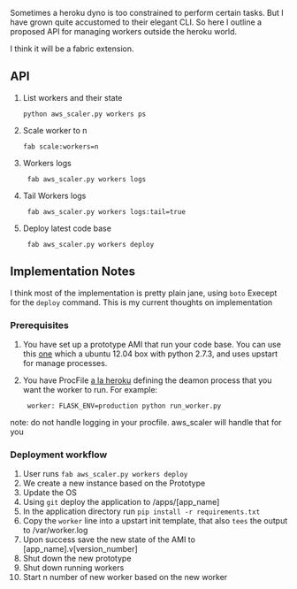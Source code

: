 Sometimes a heroku dyno is too constrained to perform certain tasks.  But I have grown quite accustomed to their elegant CLI.  So here I outline a proposed API for managing workers outside the heroku world.

I think it will be a fabric extension.


## API

1.  List workers and their state

		python aws_scaler.py workers ps

2.  Scale worker to n
	
		fab scale:workers=n
		
3. Workers logs

		fab aws_scaler.py workers logs
		
3. Tail Workers logs

		fab aws_scaler.py workers logs:tail=true
		
1. Deploy latest code base

		fab aws_scaler.py workers deploy
	

## Implementation Notes

I think most of the implementation is pretty plain jane, using `boto`  Execept for the `deploy` command.  This is my current thoughts on implementation

### Prerequisites

1. You have set up a prototype AMI that run your code base.  You can use this [one](http://) which a ubuntu 12.04 box with python 2.7.3, and uses upstart for manage processes.

2. You have ProcFile [a la heroku](http://) defining the deamon process that you want the worker to run.  For example:

		worker: FLASK_ENV=production python run_worker.py

note: do not handle logging in your procfile.  aws_scaler will handle that for you


### Deployment workflow
1. User runs  `fab aws_scaler.py workers deploy`
2. We create a new instance based on the Prototype
3. Update the OS
3. Using `git` deploy the application to /apps/[app_name]
4. In the application directory run `pip install -r requirements.txt`
5. Copy the `worker` line into a upstart init template, that also `tees` the output to /var/worker.log
6. Upon success save the new state of the AMI to [app_name].v[version_number]
7. Shut down the new prototype
8. Shut down running workers
9. Start n number of new worker based on the new worker
 